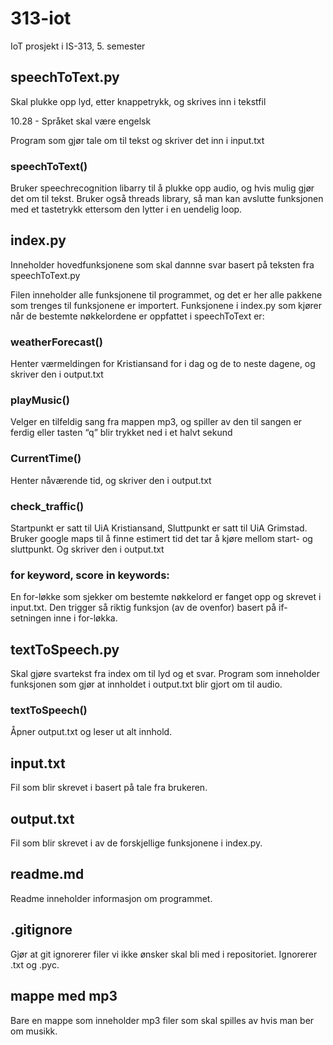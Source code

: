 # 313-iot
IoT prosjekt i IS-313, 5. semester

## speechToText.py
Skal plukke opp lyd, etter knappetrykk, og skrives inn i tekstfil

10.28 - Språket skal være engelsk

Program som gjør tale om til tekst og skriver det inn i input.txt
  ### speechToText()
  Bruker speechrecognition libarry til å plukke opp audio, og hvis mulig gjør det om til tekst.
  Bruker også threads library, så man kan avslutte funksjonen med et tastetrykk ettersom den lytter i en uendelig loop.


## index.py
Inneholder hovedfunksjonene som skal dannne svar basert på teksten fra speechToText.py

Filen inneholder alle funksjonene til programmet, og det er her alle pakkene som trenges til funksjonene er importert. Funksjonene i index.py som kjører når de bestemte nøkkelordene er oppfattet i speechToText er:
### weatherForecast()
Henter værmeldingen for Kristiansand for i dag og de to neste dagene, og skriver den i output.txt

### playMusic()
Velger en tilfeldig sang fra mappen mp3, og spiller av den til sangen er ferdig eller tasten “q” blir trykket ned i et halvt sekund

### CurrentTime()
Henter nåværende tid, og skriver den i output.txt


### check_traffic()
Startpunkt er satt til UiA Kristiansand, Sluttpunkt er satt til UiA Grimstad. Bruker google maps til å finne estimert tid det tar å kjøre mellom start- og sluttpunkt. Og skriver den i output.txt

### for keyword, score in keywords:
En for-løkke som sjekker om bestemte nøkkelord er fanget opp og skrevet i input.txt. Den trigger så riktig funksjon (av de ovenfor) basert på if-setningen inne i for-løkka.


## textToSpeech.py
Skal gjøre svartekst fra index om til lyd og et svar.
Program som inneholder funksjonen som gjør at innholdet i output.txt blir gjort om til audio.
### textToSpeech()
Åpner output.txt og leser ut alt innhold.



## input.txt
Fil som blir skrevet i basert på tale fra brukeren.

## output.txt
Fil som blir skrevet i av de forskjellige funksjonene i index.py.

## readme.md
Readme inneholder informasjon om programmet.

## .gitignore
Gjør at git ignorerer filer vi ikke ønsker skal bli med i repositoriet. Ignorerer .txt og .pyc.

## mappe med mp3
Bare en mappe som inneholder mp3 filer som skal spilles av hvis man ber om musikk.

